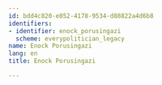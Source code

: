 ```yaml
---
id: bdd4c820-e052-4178-9534-d88822a4d6b8
identifiers:
- identifier: enock_porusingazi
  scheme: everypolitician_legacy
name: Enock Porusingazi
lang: en
title: Enock Porusingazi

---
```

